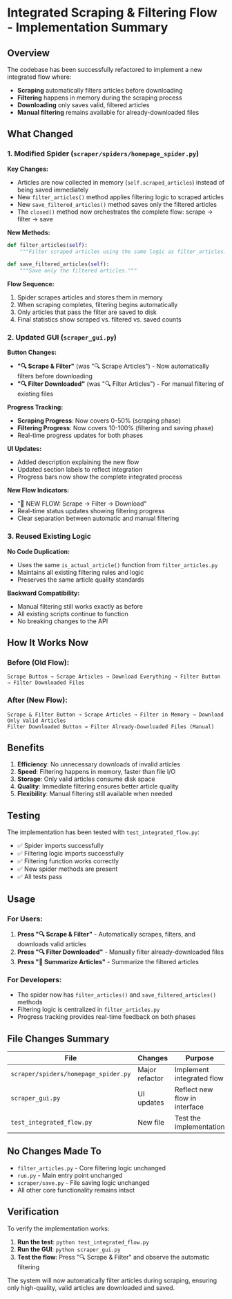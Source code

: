 # Integrated Scraping & Filtering Flow - Implementation Summary

## Overview

The codebase has been successfully refactored to implement a new integrated flow where:
- **Scraping** automatically filters articles before downloading
- **Filtering** happens in memory during the scraping process
- **Downloading** only saves valid, filtered articles
- **Manual filtering** remains available for already-downloaded files

## What Changed

### 1. Modified Spider (`scraper/spiders/homepage_spider.py`)

**Key Changes:**
- Articles are now collected in memory (`self.scraped_articles`) instead of being saved immediately
- New `filter_articles()` method applies filtering logic to scraped articles
- New `save_filtered_articles()` method saves only the filtered articles
- The `closed()` method now orchestrates the complete flow: scrape → filter → save

**New Methods:**
```python
def filter_articles(self):
    """Filter scraped articles using the same logic as filter_articles.py."""
    
def save_filtered_articles(self):
    """Save only the filtered articles."""
```

**Flow Sequence:**
1. Spider scrapes articles and stores them in memory
2. When scraping completes, filtering begins automatically
3. Only articles that pass the filter are saved to disk
4. Final statistics show scraped vs. filtered vs. saved counts

### 2. Updated GUI (`scraper_gui.py`)

**Button Changes:**
- **"🔍 Scrape & Filter"** (was "🔍 Scrape Articles") - Now automatically filters before downloading
- **"🔍 Filter Downloaded"** (was "🔍 Filter Articles") - For manual filtering of existing files

**Progress Tracking:**
- **Scraping Progress**: Now covers 0-50% (scraping phase)
- **Filtering Progress**: Now covers 10-100% (filtering and saving phase)
- Real-time progress updates for both phases

**UI Updates:**
- Added description explaining the new flow
- Updated section labels to reflect integration
- Progress bars now show the complete integrated process

**New Flow Indicators:**
- "🔄 NEW FLOW: Scrape → Filter → Download"
- Real-time status updates showing filtering progress
- Clear separation between automatic and manual filtering

### 3. Reused Existing Logic

**No Code Duplication:**
- Uses the same `is_actual_article()` function from `filter_articles.py`
- Maintains all existing filtering rules and logic
- Preserves the same article quality standards

**Backward Compatibility:**
- Manual filtering still works exactly as before
- All existing scripts continue to function
- No breaking changes to the API

## How It Works Now

### Before (Old Flow):
```
Scrape Button → Scrape Articles → Download Everything → Filter Button → Filter Downloaded Files
```

### After (New Flow):
```
Scrape & Filter Button → Scrape Articles → Filter in Memory → Download Only Valid Articles
Filter Downloaded Button → Filter Already-Downloaded Files (Manual)
```

## Benefits

1. **Efficiency**: No unnecessary downloads of invalid articles
2. **Speed**: Filtering happens in memory, faster than file I/O
3. **Storage**: Only valid articles consume disk space
4. **Quality**: Immediate filtering ensures better article quality
5. **Flexibility**: Manual filtering still available when needed

## Testing

The implementation has been tested with `test_integrated_flow.py`:
- ✅ Spider imports successfully
- ✅ Filtering logic imports successfully
- ✅ Filtering function works correctly
- ✅ New spider methods are present
- ✅ All tests pass

## Usage

### For Users:
1. **Press "🔍 Scrape & Filter"** - Automatically scrapes, filters, and downloads valid articles
2. **Press "🔍 Filter Downloaded"** - Manually filter already-downloaded files
3. **Press "📝 Summarize Articles"** - Summarize the filtered articles

### For Developers:
- The spider now has `filter_articles()` and `save_filtered_articles()` methods
- Filtering logic is centralized in `filter_articles.py`
- Progress tracking provides real-time feedback on both phases

## File Changes Summary

| File | Changes | Purpose |
|------|---------|---------|
| `scraper/spiders/homepage_spider.py` | Major refactor | Implement integrated flow |
| `scraper_gui.py` | UI updates | Reflect new flow in interface |
| `test_integrated_flow.py` | New file | Test the implementation |

## No Changes Made To

- `filter_articles.py` - Core filtering logic unchanged
- `run.py` - Main entry point unchanged
- `scraper/save.py` - File saving logic unchanged
- All other core functionality remains intact

## Verification

To verify the implementation works:

1. **Run the test**: `python test_integrated_flow.py`
2. **Run the GUI**: `python scraper_gui.py`
3. **Test the flow**: Press "🔍 Scrape & Filter" and observe the automatic filtering

The system will now automatically filter articles during scraping, ensuring only high-quality, valid articles are downloaded and saved.
